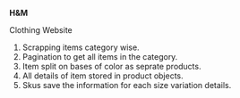 **H&M**

Clothing Website

1. Scrapping items category wise.
2. Pagination to get all items in the category.
3. Item split on bases of color as seprate products. 
4. All details of item stored in product objects.
5. Skus save the information for each size variation details. 

